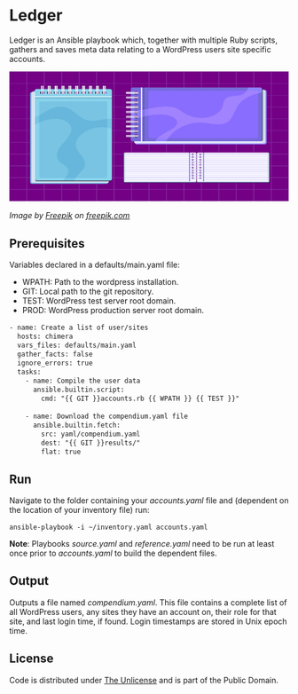 # Ledger

Ledger is an Ansible playbook which, together with multiple Ruby scripts, gathers and saves meta data relating to a WordPress users site specific accounts.

![Ledger](ledger.webp)

*Image by [Freepik](https://www.freepik.com/author/freepik) on [freepik.com](https://www.freepik.com)*

## Prerequisites

Variables declared in a defaults/main.yaml file:

- WPATH: Path to the wordpress installation.
- GIT: Local path to the git repository.
- TEST: WordPress test server root domain.
- PROD: WordPress production server root domain.

```console
- name: Create a list of user/sites
  hosts: chimera
  vars_files: defaults/main.yaml
  gather_facts: false
  ignore_errors: true
  tasks:
    - name: Compile the user data
      ansible.builtin.script:
        cmd: "{{ GIT }}accounts.rb {{ WPATH }} {{ TEST }}"

    - name: Download the compendium.yaml file
      ansible.builtin.fetch:
        src: yaml/compendium.yaml
        dest: "{{ GIT }}results/"
        flat: true
```

## Run

Navigate to the folder containing your *accounts.yaml* file and (dependent on the location of your inventory file) run:

```console
ansible-playbook -i ~/inventory.yaml accounts.yaml
```

**Note**: Playbooks *source.yaml* and *reference.yaml* need to be run at least once prior to *accounts.yaml* to build the dependent files.

## Output

Outputs a file named *compendium.yaml*. This file contains a complete list of all WordPress users, any sites they have an account on, their role for that site, and last login time, if found. Login timestamps are stored in Unix epoch time.

## License

Code is distributed under [The Unlicense](https://github.com/nausicaan/free/blob/main/LICENSE.md) and is part of the Public Domain.
